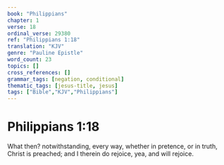 ```yaml
---
book: "Philippians"
chapter: 1
verse: 18
ordinal_verse: 29380
ref: "Philippians 1:18"
translation: "KJV"
genre: "Pauline Epistle"
word_count: 23
topics: []
cross_references: []
grammar_tags: [negation, conditional]
thematic_tags: [jesus-title, jesus]
tags: ["Bible","KJV","Philippians"]
---
```


# Philippians 1:18

What then? notwithstanding, every way, whether in pretence, or in truth, Christ is preached; and I therein do rejoice, yea, and will rejoice.
